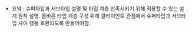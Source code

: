 * 요약 : 슈퍼타입과 서브타입 설명 및 타입 계층 만족시키기 위해 적용할 수 있는 설계 원칙 설명. 
	올바른 타입 계층 구성 위해 클라이언트 관점에서 슈퍼타입과 서브타입 사이 행동 호환되도록 만들어야함.